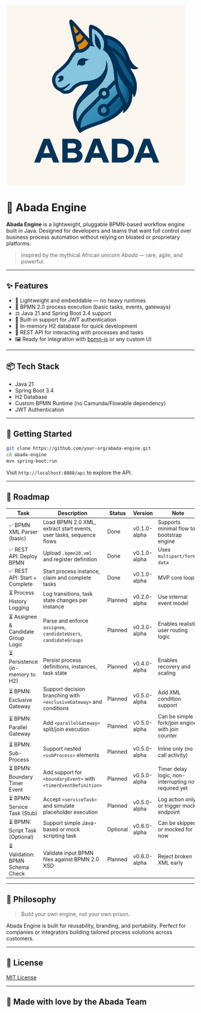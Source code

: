 ![logo](https://github.com/bashizip/abada-engine/blob/main/assets/logo_small.png)

# 🦄 Abada Engine

**Abada Engine** is a lightweight, pluggable BPMN-based workflow engine built in Java. Designed for developers and teams that want full control over business process automation without relying on bloated or proprietary platforms.

> Inspired by the mythical African unicorn *Abada* — rare, agile, and powerful.

---

## ✨ Features

- 🚀 Lightweight and embeddable — no heavy runtimes
- 🧹 BPMN 2.0 process execution (basic tasks, events, gateways)
- ⚖️ Java 21 and Spring Boot 3.4 support
- 🔐 Built-in support for JWT authentication
- 📃 In-memory H2 database for quick development
- 🔄 REST API for interacting with processes and tasks
- 🖼️ Ready for integration with [bpmn-js](https://bpmn.io/toolkit/bpmn-js/) or any custom UI

---

## 📦 Tech Stack

- Java 21
- Spring Boot 3.4
- H2 Database
- Custom BPMN Runtime (no Camunda/Flowable dependency)
- JWT Authentication

---

## 📄 Getting Started

```bash
git clone https://github.com/your-org/abada-engine.git
cd abada-engine
mvn spring-boot:run
```

Visit `http://localhost:8080/api` to explore the API.

---

## 🧪 Roadmap

| Task                                | Description                                                                 | Status    | Version         | Note                                                              |
|-------------------------------------|-----------------------------------------------------------------------------|-----------|------------------|-------------------------------------------------------------------|
| ✅ BPMN XML Parser (basic)          | Load BPMN 2.0 XML, extract start events, user tasks, sequence flows         | Done      | v0.1.0-alpha     | Supports minimal flow to bootstrap engine                        |
| ✅ REST API: Deploy BPMN            | Upload `.bpmn20.xml` and register definition                                | Done      | v0.1.0-alpha     | Uses `multipart/form-data`                                       |
| ✅ REST API: Start + Complete       | Start process instance, claim and complete tasks                            | Done      | v0.1.0-alpha     | MVP core loop                                                     |
| ⏳ Process History Logging          | Log transitions, task state changes per instance                            | Planned   | v0.2.0-alpha     | Use internal event model                                         |
| ⏳ Assignee & Candidate Group Logic | Parse and enforce `assignee`, `candidateUsers`, `candidateGroups`           | Planned   | v0.3.0-alpha     | Enables realistic user routing logic                             |
| ⏳ Persistence (in-memory to H2)    | Persist process definitions, instances, task state                          | Planned   | v0.4.0-alpha     | Enables recovery and scaling                                     |
| ⏳ BPMN: Exclusive Gateway          | Support decision branching with `<exclusiveGateway>` and conditions         | Planned   | v0.5.0-alpha     | Add XML condition support                                        |
| ⏳ BPMN: Parallel Gateway           | Add `<parallelGateway>` split/join execution                                | Planned   | v0.5.0-alpha     | Can be simple fork/join engine with join counter                 |
| ⏳ BPMN: Sub-Process                | Support nested `<subProcess>` elements                                      | Planned   | v0.5.0-alpha     | Inline only (no call activity)                                   |
| ⏳ BPMN: Boundary Timer Event       | Add support for `<boundaryEvent>` with `<timerEventDefinition>`             | Planned   | v0.5.0-alpha     | Timer delay logic, non-interrupting not required yet             |
| ⏳ BPMN: Service Task (Stub)        | Accept `<serviceTask>` and simulate placeholder execution                   | Planned   | v0.5.0-alpha     | Log action only or trigger mock endpoint                         |
| ⏳ BPMN: Script Task (Optional)     | Support simple Java-based or mock scripting task                            | Optional  | v0.6.0-alpha     | Can be skipped or mocked for now                                 |
| ⏳ Validation: BPMN Schema Check    | Validate input BPMN files against BPMN 2.0 XSD                              | Planned   | v0.6.0-alpha     | Reject broken XML early                                          |

---

## 🧠 Philosophy

> Build your own engine, not your own prison.

Abada Engine is built for reusability, branding, and portability. Perfect for companies or integrators building tailored process solutions across customers.

---

## 📜 License

[MIT License](LICENSE)

---

## 🦄 Made with love by the Abada Team

